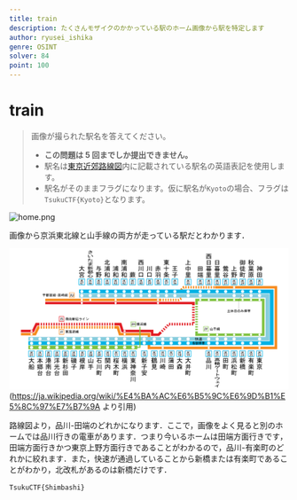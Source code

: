 ```yaml
---
title: train
description: たくさんモザイクのかかっている駅のホーム画像から駅を特定します
author: ryusei_ishika
genre: OSINT
solver: 84
point: 100
---
```


# train

> 画像が撮られた駅名を答えてください。
>
> - **この問題は 5 回までしか提出できません。**
> - 駅名は[東京近郊路線図](https://www.jreast.co.jp/map/pdf/map_tokyo.pdf)内に記載されている駅名の英語表記を使用します。
> - 駅名がそのままフラグになります。仮に駅名が`Kyoto`の場合、フラグは`TsukuCTF{Kyoto}`となります。

![home.png](./home.png)

画像から京浜東北線と山手線の両方が走っている駅だとわかります．

![路線図](./train.png)
(https://ja.wikipedia.org/wiki/%E4%BA%AC%E6%B5%9C%E6%9D%B1%E5%8C%97%E7%B7%9A より引用)

路線図より，品川-田端のどれかになります．ここで，画像をよく見ると別のホームでは品川行きの電車があります．つまり今いるホームは田端方面行きです，田端方面行きかつ東京上野方面行きであることがわかるので，品川-有楽町のどれかに絞れます．また，快速が通過していることから新橋または有楽町であることがわかり，北改札があるのは新橋だけです．

```txt
TsukuCTF{Shimbashi}
```
